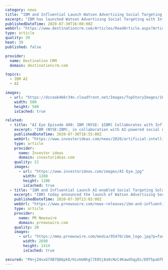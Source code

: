 ```yaml
---
category: news
title: "IBM and Influential Launch Watson Advertising Social Targeting Solution"
excerpt: "IBM has launched Watson Advertising Social Targeting with Influential, a solution that harnesses artificial intelligence (AI) to help companies identify influencers that best align with their brand values. The new solution within the Watson Advertising ..."
publishedDateTime: 2020-07-30T16:00:00Z
webUrl: "https://www.destinationcrm.com/Articles/ReadArticle.aspx?ArticleID=142117"
type: article
quality: 39
heat: 39
published: false

provider:
  name: Destination CRM
  domain: destinationcrm.com

topics:
  - IBM AI
  - AI

images:
  - url: "https://dzceab466r34n.cloudfront.net/Images/TopStoryImages/101348-Featured-News-Finger-on-Touch-Screen-ORG.jpg"
    width: 580
    height: 580
    isCached: true

related:
  - title: "AI Eye Episode 400: IBM (NYSE: $IBM) Collaborates with Influential on AI-Enabled Social Targeting Solution"
    excerpt: "IBM (NYSE:IBM), in collaboration with AI-powered social data and conversion firm Influential, has announced the launch of Watson Advertising Social Targeting. The press release describes Watson Advertising Social Targeting as \"a new solution that harnesses artificial intelligence (AI) to help brands identify influencers that best align with their brand values."
    publishedDateTime: 2020-07-30T18:55:00Z
    webUrl: "https://www.investorideas.com/news/2020/artificial-intelligence/07301AIEye-IBM-NUAN-CERN.asp"
    type: article
    provider:
      name: Investor ideas
      domain: investorideas.com
    quality: 21
    images:
      - url: "https://www.investorideas.com/images/AI-Eye.jpg"
        width: 1280
        height: 1206
        isCached: true
  - title: "IBM and Influential Launch AI-enabled Social Targeting Solution To Help Brands Identify Suitable Influencers"
    excerpt: "IBM) today announced the launch of Watson Advertising Social Targeting with Influential, a new solution that harnesses artificial intelligence (AI) to help brands identify influencers that best ..."
    publishedDateTime: 2020-07-30T13:03:00Z
    webUrl: "https://www.prnewswire.com/news-releases/ibm-and-influential-launch-ai-enabled-social-targeting-solution-to-help-brands-identify-suitable-influencers-301103083.html"
    type: article
    provider:
      name: PR Newswire
      domain: prnewswire.com
    quality: 20
    images:
      - url: "https://mma.prnewswire.com/media/95470/ibm_logo.jpg?p=facebook"
        width: 2698
        height: 1414
        isCached: true

secured: "Pm+jZ4vxG7XB7Q86pkD/HivUeNhgl7E85j8a9cNzC4KawdSqyDi/E0T5paOfMFB61GCrtSFOrsGybOm0C8aSm8InMic9u9Pv013WcjQl5rxwUCcHaYD50Ijq/TmYxFXcb2IyprzdZtAcqm51RhlF8pwFBSXbejdspqNFBIYrAttRfdc+7hi6Nu+gaYZr/B84fyFuVL0DWDhuelYQsKU9J4E1SLEYPOd7IXatsAkaclSaVfsP+soHNazOwgG4BisH0iBkIySzZJ2ND4Rxy9gsE3AClJKD7772HolasF/31Vf/J2deVw0oHrS0Z74v2sYFAsKXlnTy5NGfS9ZmgCY/vQ==;ATtKLiUAw660Jzem1510Vg=="
---
```


